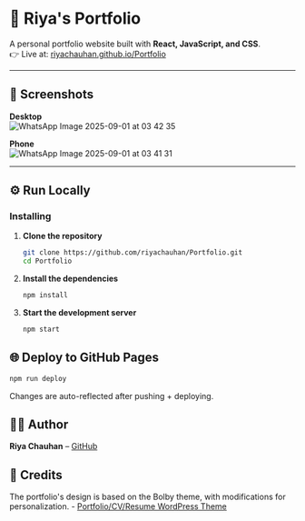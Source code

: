 # 🌸 Riya's Portfolio

A personal portfolio website built with **React, JavaScript, and CSS**.  
👉 Live at: [riyachauhan.github.io/Portfolio](https://Riyachauhan11.github.io/Portfolio)

---

## 📸 Screenshots
**Desktop**  
![WhatsApp Image 2025-09-01 at 03 42 35](https://github.com/user-attachments/assets/96da1826-89f7-4b7a-853f-08f89c4f4252)


**Phone**  
![WhatsApp Image 2025-09-01 at 03 41 31](https://github.com/user-attachments/assets/630f40eb-fe3e-458f-bfad-cb27c9b2c7ff)


---

## ⚙️ Run Locally

### Installing

1. **Clone the repository**
   ```bash
   git clone https://github.com/riyachauhan/Portfolio.git
   cd Portfolio
   ```

2. **Install the dependencies**

   ```bash
   npm install

3. **Start the development server**

   ```bash
   npm start

## 🌐 Deploy to GitHub Pages

```bash
npm run deploy
```
Changes are auto-reflected after pushing + deploying.

## 👩‍💻 Author

**Riya Chauhan** – [GitHub](https://github.com/riyachauhan)

## 🙌 Credits
The portfolio's design is based on the Bolby theme, with modifications for personalization. - [Portfolio/CV/Resume WordPress Theme](https://themeforest.net/item/bolby-portfoliocvresume-wordpress-theme/25981387)

